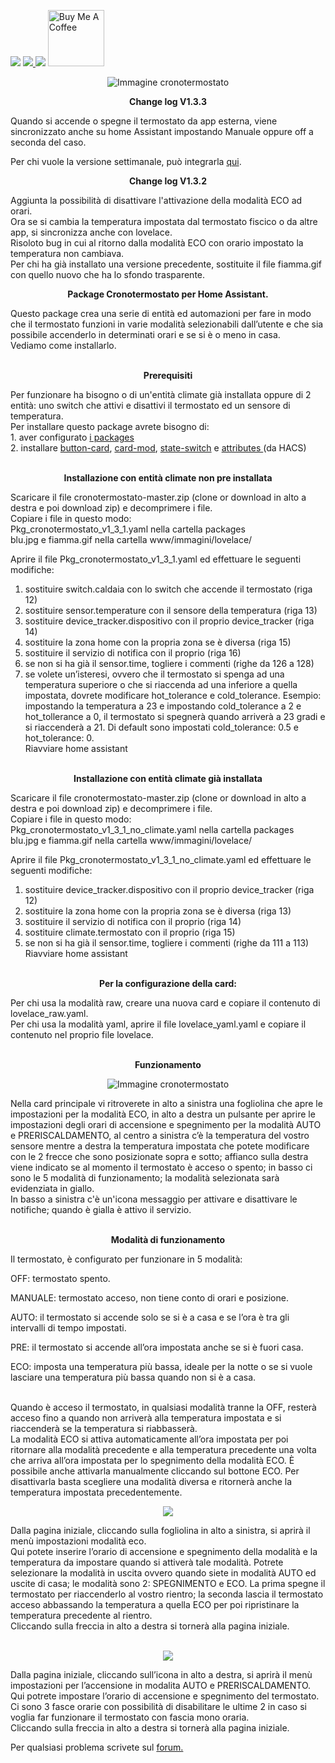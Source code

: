 <img src="https://img.shields.io/badge/Versione-1.3.2-brightgreen">  <a href="https://forum.hassiohelp.eu/showthread.php?tid=503"><img src="https://img.shields.io/badge/Forum-hassiohelp-blue"> <img src="https://img.shields.io/badge/Aggiornato-si-orange"></a> <a href="https://www.buymeacoffee.com/mariocandida80"><img src="https://cdn.buymeacoffee.com/buttons/default-orange.png" width="90" alt="Buy Me A Coffee"> </a>
<br> 
<p align="center"/><img src="https://github.com/mariocandida80/cronotermostato/blob/master/esempi/principale.png" alt="Immagine cronotermostato"></p>

<p align="center"/> <b>Change log V1.3.3</b> <br> </p>

Quando si accende o spegne il termostato da app esterna, viene sincronizzato anche su home Assistant impostando Manuale oppure off a seconda del caso.</p>
Per chi vuole la versione settimanale, può integrarla <a href="https://github.com/mariocandida80/addon_settimanale">qui</a>.
<p align="center"/> <b>Change log V1.3.2</b> <br> </p>


Aggiunta la possibilità di disattivare l'attivazione della modalità ECO ad orari.<br>
Ora se si cambia la temperatura impostata dal termostato fiscico o da altre app, si sincronizza anche con lovelace.<br>
Risoloto bug in cui al ritorno dalla modalità ECO con orario impostato la temperatura non cambiava.<br>
Per chi ha già installato una versione precedente, sostituite il file fiamma.gif con quello nuovo che ha lo sfondo trasparente.<br>
<p align="center"/> <b>Package Cronotermostato per Home Assistant.</b> <br> </p>
Questo package crea una serie di entità ed automazioni per fare in modo che il termostato funzioni in varie 
modalità selezionabili dall’utente e che sia possibile accenderlo in determinati orari e se si è o meno in casa. <br>
Vediamo come installarlo. <br>
<br>
<p align="center"/> <b>Prerequisiti</b> <br> </p>
Per funzionare ha bisogno o di un'entità climate già installata oppure di 2 entità: uno switch che attivi e disattivi il termostato ed un sensore di temperatura. <br>
Per installare questo package avrete bisogno di:<br>
1. aver configurato <a href="https://hassiohelp.eu/2018/11/30/package-configurazione/">i packages</a><br>
2. installare <a href="https://github.com/custom-cards/button-card">button-card</a>, <a href="https://github.com/thomasloven/lovelace-card-mod"> card-mod</a>,  <a href="https://github.com/thomasloven/lovelace-state-switch">state-switch</a> e <a href="https://github.com/pilotak/homeassistant-attributes"> attributes </a> (da HACS)<br><br>

<p align="center"/> <b>Installazione con entità climate non pre installata</b> <br> </p>
Scaricare il file cronotermostato-master.zip (clone or download in alto a destra e poi download zip) e decomprimere i file. <br>
Copiare i file in questo modo:<br>
Pkg_cronotermostato_v1_3_1.yaml nella cartella packages <br>
blu.jpg e fiamma.gif nella cartella www/immagini/lovelace/<br>

Aprire il file Pkg_cronotermostato_v1_3_1.yaml ed effettuare le seguenti modifiche:<br>
1. sostituire switch.caldaia con lo switch che accende il termostato (riga 12)<br>
2. sostituire sensor.temperature con il sensore della temperatura (riga 13)<br>
3. sostituire device_tracker.dispositivo con il proprio device_tracker (riga 14)<br>
4. sostituire la zona home con la propria zona se è diversa (riga 15)<br>
5. sostituire il servizio di notifica con il proprio (riga 16)<br>
6. se non si ha già il sensor.time, togliere i commenti (righe da 126 a 128)<br>
7. se volete un’isteresi, ovvero che il termostato si spenga ad una temperatura superiore o che si riaccenda 
ad una inferiore a quella impostata, dovrete modificare hot_tolerance e cold_tolerance. 
Esempio: impostando la temperatura a 23 e impostando cold_tolerance a 2 e hot_tollerance a 0, il termostato si spegnerà 
quando arriverà a 23 gradi e si riaccenderà a 21. Di default sono impostati cold_tolerance: 0.5 e hot_tolerance: 0.<br>
Riavviare home assistant<br><br>

<p align="center"/> <b>Installazione con entità climate già installata</b> <br> </p>
Scaricare il file cronotermostato-master.zip (clone or download in alto a destra e poi download zip) e decomprimere i file. <br>
Copiare i file in questo modo:<br>
Pkg_cronotermostato_v1_3_1_no_climate.yaml nella cartella packages <br>
blu.jpg e fiamma.gif nella cartella www/immagini/lovelace/<br>

Aprire il file Pkg_cronotermostato_v1_3_1_no_climate.yaml ed effettuare le seguenti modifiche:<br>
1. sostituire device_tracker.dispositivo con il proprio device_tracker (riga 12)<br>
2. sostituire la zona home con la propria zona se è diversa (riga 13)<br>
3. sostituire il servizio di notifica con il proprio (riga 14)<br>
4. sostituire climate.termostato con il proprio (riga 15)<br>
5. se non si ha già il sensor.time, togliere i commenti (righe da 111 a 113)<br>
Riavviare home assistant<br><br>
<p align="center"/> <b>Per la configurazione della card:</b><br> </p>
Per chi usa la modalità raw, creare una nuova card e copiare il contenuto di lovelace_raw.yaml.<br>
Per chi usa la modalità yaml, aprire il file lovelace_yaml.yaml e copiare il contenuto nel proprio file lovelace. <br>
<br>
<p align="center"/> <b>Funzionamento</b><br> </p>
<p align="center"/><img src="https://github.com/mariocandida80/cronotermostato/blob/master/esempi/principale.png" alt="Immagine cronotermostato"></p>
Nella card principale vi ritroverete in alto a sinistra una fogliolina che apre le impostazioni per la modalità ECO, 
in alto a destra un pulsante per aprire le impostazioni degli orari di accensione e spegnimento per la modalità AUTO e 
PRERISCALDAMENTO, al centro a sinistra c’è la temperatura del vostro sensore mentre a destra la temperatura impostata che 
potete modificare con le 2 frecce che sono posizionate sopra e sotto; affianco sulla destra viene indicato se al momento 
il termostato è acceso o spento; in basso ci sono le 5 modalità di funzionamento; la modalità selezionata sarà evidenziata
in giallo.<br>In basso a sinistra c'è un'icona messaggio per attivare e disattivare le notifiche; quando è gialla è attivo il servizio.<br><br>
<p align="center"/> <b>Modalità di funzionamento</b><br> </p>
Il termostato, è configurato per funzionare in 5 modalità:<br>

OFF: termostato spento.<br>

MANUALE:  termostato acceso, non tiene conto di orari e posizione.<br>

AUTO:  il termostato si accende solo se si è a casa e se l’ora è tra gli intervalli di tempo impostati.<br>

PRE: il termostato si accende all’ora impostata anche se si è fuori casa.<br>

ECO:  imposta una temperatura più bassa, ideale per la notte o se si vuole lasciare una temperatura più bassa quando non 
si è a casa.<br><br>

Quando è acceso il termostato, in qualsiasi modalità tranne la OFF, resterà acceso fino a quando non arriverà alla temperatura 
impostata e si riaccenderà se la temperatura si riabbasserà. <br>
La modalità ECO si attiva automaticamente all’ora impostata per poi ritornare alla modalità precedente e alla temperatura 
precedente una volta che arriva all’ora impostata per lo spegnimento della modalità ECO. È possibile anche attivarla 
manualmente cliccando sul bottone ECO. Per disattivarla basta scegliere una modalità diversa e ritornerà anche la 
temperatura impostata precedentemente.<br>
<p align="center"/><img src="https://github.com/mariocandida80/cronotermostato/blob/master/esempi/eco.png"> </p>
Dalla pagina iniziale, cliccando sulla fogliolina in alto a sinistra, si aprirà il menù impostazioni modalità eco.<br>
Qui potete inserire l’orario di accensione e spegnimento della modalità e la temperatura da impostare quando si attiverà 
tale modalità. Potrete selezionare la modalità in uscita ovvero quando siete in modalità AUTO ed uscite di casa; le modalità sono 2: SPEGNIMENTO e ECO. La prima spegne il termostato per riaccenderlo al vostro rientro; la seconda lascia il termostato acceso abbassando la temperatura a quella ECO per poi ripristinare la temperatura precedente al rientro.<br>
Cliccando sulla freccia in alto a destra si tornerà alla pagina iniziale.<br><br>
<p align="center"/><img src="https://github.com/mariocandida80/cronotermostato/blob/master/esempi/orari.png"> </p>
Dalla pagina iniziale, cliccando sull’icona  in alto a destra, si aprirà il menù impostazioni per l’accensione in 
modalita AUTO e PRERISCALDAMENTO.<br>
Qui potrete impostare l’orario di accensione e spegnimento del termostato. Ci sono 3 fasce orarie con possibilità di disabilitare le ultime 2 in caso si voglia far funzionare il termostato con fascia mono oraria.<br>
Cliccando sulla freccia in alto a destra si tornerà alla pagina iniziale.<br>

Per qualsiasi problema scrivete sul <a href="https://forum.hassiohelp.eu/showthread.php?tid=503">forum.</a><br>

